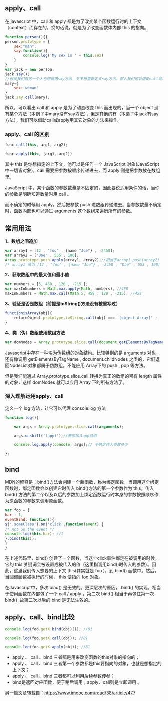 ## apply、call

在 javascript 中，call 和 apply 都是为了改变某个函数运行时的上下文（context）而存在的，换句话说，就是为了改变函数体内部 this 的指向。

```js
function person(){}
person.prototype = {
    sex:"man",
    say:function(){
        console.log('My sex is ' + this.sex)
    }
}
var jack = new person;
jack.say();
//假设我们有另一个人也想调用say方法，又不想重新定义say方法，那么我们可以借助call或apply来实现
mary={
    sex:'woman'
}
jack.say.call(mary);
```

所以，可以看出 call 和 apply 是为了动态改变 this 而出现的，当一个 object 没有某个方法（本例子中mary没有say方法），但是其他的有（本栗子中jack有say方法），我们可以借助call或apply用其它对象的方法来操作。

### **apply、call 的区别**

```js
func.call(this, arg1, arg2);

func.apply(this, [arg1, arg2])
```

其中 this 是你想指定的上下文，他可以是任何一个 JavaScript 对象(JavaScript 中一切皆对象)，call 需要把参数按顺序传递进去，而 apply 则是把参数放在数组里。　　

JavaScript 中，某个函数的参数数量是不固定的，因此要说适用条件的话，当你的参数是明确知道数量时用 call 。

而不确定的时候用 apply，然后把参数 push 进数组传递进去。当参数数量不确定时，函数内部也可以通过 arguments 这个数组来遍历所有的参数。

## 常用用法

**1、数组之间追加**

```js
var array1 = [12 , "foo" , {name "Joe"} , -2458];
var array2 = ["Doe" , 555 , 100];
Array.prototype.push.apply(array1, array2);//相当于array1.push(array2)
/* array1 值为 [12 , "foo" , {name "Joe"} , -2458 , "Doe" , 555 , 100] */
```

**2、获取数组中的最大值和最小值**

```js
var numbers = [5, 458 , 120 , -215 ];
var maxInNumbers = Math.max.apply(Math, numbers), //458
maxInNumbers = Math.max.call(Math,5, 458 , 120 , -215); //458
```

**3、验证是否是数组（前提是toString()方法没有被重写过）**

```js
functionisArray(obj){
    returnObject.prototype.toString.call(obj) === '[object Array]' ;
}
```

**4、类（伪）数组使用数组方法**

```js
var domNodes = Array.prototype.slice.call(document.getElementsByTagName("*"));
```

Javascript中存在一种名为伪数组的对象结构。比较特别的是 arguments 对象，还有像调用 getElementsByTagName , document.childNodes 之类的，它们返回NodeList对象都属于伪数组。不能应用 Array下的 push , pop 等方法。

但是我们能通过 Array.prototype.slice.call 转换为真正的数组的带有 length 属性的对象，这样 domNodes 就可以应用 Array 下的所有方法了。

### **深入理解运用apply、call**

定义一个 log 方法，让它可以代理 console.log 方法

```js
function log(){

    var args = Array.prototype.slice.call(arguments);

    args.unshift('(app)');//要求加入app前缀

    console.log.apply(console, args);//	不确定传入参数多少

};
```

## **bind**

MDN的解释是：bind()方法会创建一个新函数，称为绑定函数，当调用这个绑定函数时，绑定函数会以创建它时传入 bind()方法的第一个参数作为 this，传入 bind() 方法的第二个以及以后的参数加上绑定函数运行时本身的参数按照顺序作为原函数的参数来调用原函数。

```js
var foo = {
bar : 1,
eventBind: function(){
$('.someClass').on('click',function(event) {
/* Act on the event */
console.log(this.bar); //1
}.bind(this));
}
}
```

在上述代码里，bind() 创建了一个函数，当这个click事件绑定在被调用的时候，它的 this 关键词会被设置成被传入的值（这里指调用bind()时传入的参数）。因此，这里我们传入想要的上下文 this(其实就是 foo )，到 bind() 函数中。然后，当回调函数被执行的时候， this 便指向 foo 对象。

在Javascript中，多次 bind() 是无效的。更深层次的原因， bind() 的实现，相当于使用函数在内部包了一个 call / apply ，第二次 bind() 相当于再包住第一次 bind() ,故第二次以后的 bind 是无法生效的。

## **apply、call、bind比较**

```js
console.log(foo.getX.bind(obj)()); //81

console.log(foo.getX.call(obj)); //81

console.log(foo.getX.apply(obj)); //81
```

- apply 、 call 、bind 三者都是用来改变函数的this对象的指向的；
- apply 、 call 、bind 三者第一个参数都是this要指向的对象，也就是想指定的上下文；
- apply 、 call 、bind 三者都可以利用后续参数传参；
- bind是返回对应函数，便于稍后调用；apply、call则是立即调用 。



另一篇文章转载自：https://www.imooc.com/read/38/article/477